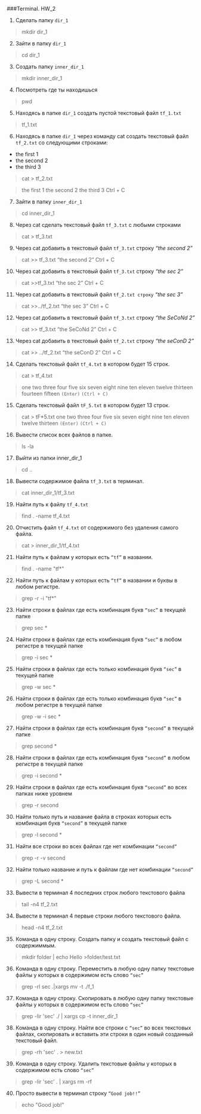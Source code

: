 ###Terminal. HW_2

1. Сделать папку `dir_1`

> mkdir dir_1

2. Зайти в папку `dir_1`

> cd dir_1

3. Создать папку `inner_dir_1`

> mkdir inner_dir_1

4. Посмотреть где ты находишься

> pwd

5. Находясь в папке `dir_1` создать пустой текстовый файл `tf_1.txt`

> tf_1.txt

6. Находясь в папке `dir_1` через команду cat создать текстовый файл `tf_2.txt` со следующими строками:

- the first 1
- the second 2
- the third 3

> cat > tf_2.txt

> the first 1
> the second 2
> the third 3
> Ctrl + C

7.  Зайти в папку `inner_dir_1`

> cd inner_dir_1

8.  Через cat сделать текстовый файл `tf_3.txt` c любыми строками

> cat > tf_3.txt

9.  Через cat добавить в текстовый файл `tf_3.txt` строку _“the second 2”_

> cat >> tf_3.txt
> “the second 2”
> Ctrl + C

10. Через cat добавить в текстовый файл `tf_3.txt` строку _“the sec 2”_

> cat >>tf_3.txt
> “the sec 2”
> Ctrl + C

11. Через cat добавить в текстовый файл `tf_2.txt строку` _“the sec 3”_

> cat >>../tf_2.txt
> “the sec 3”
> Ctrl + C

12. Через cat добавить в текстовый файл `tf_3.txt` строку _“the SeCoNd 2”_

> cat >> tf_3.txt
> “the SeCoNd 2”
> Ctrl + C

13. Через cat добавить в текстовый файл `tf_2.txt` строку _“the seConD 2”_

> cat >> ../tf_2.txt
> “the seConD 2”
> Ctrl + C

14. Сделать текстовый файл `tf_4.txt` в котором будет 15 строк.

> cat > tf_4.txt

> one
> two
> three
> four
> five
> six
> seven
> eight
> nine
> ten
> eleven
> twelve
> thirteen
> fourteen
> fifteen  `(Enter)` `(Ctrl + C)`

15. Сделать текстовый файл `tF_5.txt` в котором будет 13 строк.

> cat > tF*5.txt
> one
> two
> three
> four
> five
> six
> seven
> eight
> nine
> ten
> eleven
> twelve
> thirteen  `(Enter)` `(Ctrl + C)`

16. Вывести список всех файлов в папке.

> ls -la

17. Выйти из папки inner_dir_1

> cd ..

18. Вывести содержимое файла `tf_3.txt` в терминал.

> cat inner_dir_1/tf_3.txt

19. Найти путь к файлу `tf_4.txt`

> find . -name tf_4.txt

20. Отчистить файл `tf_4.txt` от содержимого без удаления самого файла.

> cat > inner_dir_1/tf_4.txt

21. Найти путь к файлам у которых есть `“tf”` в названии.

> find . -name "tf\*"

22. Найти путь к файлам у которых есть `“tf”` в названии и буквы в любом регистре.

> grep -r -i "tf\*"

23. Найти строки в файлах где есть комбинация букв `“sec”` в текущей папке

> grep sec \*

24. Найти строки в файлах где есть комбинация букв `“sec”` в любом регистре в текущей папке

> grep -i sec \*

25. Найти строки в файлах где есть только комбинация букв `“sec”` в текущей папке

> grep -w sec \*

26. Найти строки в файлах где есть только комбинация букв `“sec”` в любом регистре в текущей папке

> grep -w -i sec \*

27. Найти строки в файлах где есть комбинация букв `“second”` в текущей папке

> grep second \*

28. Найти строки в файлах где есть комбинация букв `“second”` в любом регистре в текущей папке

> grep -i second \*

29. Найти строки в файлах где есть комбинация букв `“second”` во всех папках ниже уровнем

> grep -r second

30. Найти только путь и название файла в строках которых есть комбинация букв `“second”` в текущей папке

> grep -l second *

31. Найти все строки во всех файлах где нет комбинации `“second”`
    
> grep -r -v second

32. Найти только название и путь к файлам где нет комбинации `“second”`

> grep -L second \*

33. Вывести в терминал 4 последних строк любого текстового файла

> tail -n4 tf_2.txt

34. Вывести в терминал 4 первые строки любого текстового файла.

> head -n4 tf_2.txt

35. Команда в одну строку. Создать папку и создать текстовый файл с содержиммым.

> mkdir folder | echo Hello >folder/test.txt

36. Команда в одну строку. Переместить в любую одну папку текстовые файлы у которых в содержимом есть слово `“sec”`

> grep -rl sec .|xargs mv -t ./f_1

37. Команда в одну строку. Скопировать в любую одну папку текстовые файлы у которых в содержимом есть слово `“sec”`

> grep -lir 'sec' ./ | xargs cp -t inner_dir_1

38. Команда в одну строку. Найти все строки c `“sec”` во всех текстовых файлах, скопировать и вставить эти строки в один новый созданный текстовый файл.

> grep -rh 'sec' . > new.txt

39. Команда в одну строку. Удалить текстовые файлы у которых в содержимом есть слово `“sec”`

> grep -lir 'sec' . | xargs rm -rf

40. Просто вывести в терминал строку `“Good job!!”`
   
> echo "Good job!"
